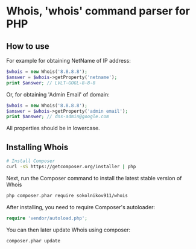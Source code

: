 Whois, 'whois' command parser for PHP
=====================================


## How to use


For example for obtaining NetName of IP address:

```php
$whois = new Whois('8.8.8.8');
$answer = $whois->getProperty('netname');
print $answer; // LVLT-GOGL-8-8-8
```

Or, for obtaining 'Admin Email' of domain:

```php
$whois = new Whois('8.8.8.8');
$answer = $whois->getProperty('admin email');
print $answer; // dns-admin@google.com
```

All properties should be in lowercase. 


## Installing Whois


```bash
# Install Composer
curl -sS https://getcomposer.org/installer | php
```

Next, run the Composer command to install the latest stable version of Whois

```bash
php composer.phar require sokolnikov911/whois
```

After installing, you need to require Composer's autoloader:

```php
require 'vendor/autoload.php';
```

You can then later update Whois using composer:

 ```bash
composer.phar update
 ```